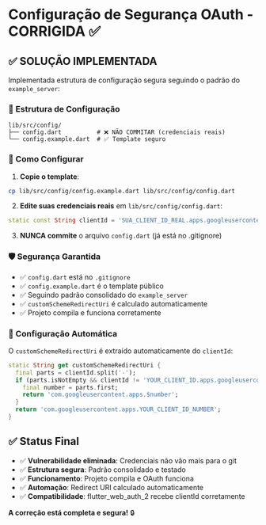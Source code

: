 # Configuração de Segurança OAuth - CORRIGIDA ✅

## ✅ SOLUÇÃO IMPLEMENTADA

Implementada estrutura de configuração segura seguindo o padrão do `example_server`:

### 📁 Estrutura de Configuração

```
lib/src/config/
├── config.dart          # ❌ NÃO COMMITAR (credenciais reais)
└── config.example.dart  # ✅ Template seguro
```

### 🔧 Como Configurar

1. **Copie o template**:
```bash
cp lib/src/config/config.example.dart lib/src/config/config.dart
```

2. **Edite suas credenciais reais** em `lib/src/config/config.dart`:
```dart
static const String clientId = 'SUA_CLIENT_ID_REAL.apps.googleusercontent.com';
```

3. **NUNCA commite** o arquivo `config.dart` (já está no .gitignore)

### 🛡️ Segurança Garantida

- ✅ `config.dart` está no `.gitignore`
- ✅ `config.example.dart` é o template público 
- ✅ Seguindo padrão consolidado do `example_server`
- ✅ `customSchemeRedirectUri` é calculado automaticamente
- ✅ Projeto compila e funciona corretamente

### 🎯 Configuração Automática

O `customSchemeRedirectUri` é extraído automaticamente do `clientId`:

```dart
static String get customSchemeRedirectUri {
  final parts = clientId.split('-');
  if (parts.isNotEmpty && clientId != 'YOUR_CLIENT_ID.apps.googleusercontent.com') {
    final number = parts.first;
    return 'com.googleusercontent.apps.$number';
  }
  return 'com.googleusercontent.apps.YOUR_CLIENT_ID_NUMBER';
}
```

## ✅ Status Final

- ✅ **Vulnerabilidade eliminada**: Credenciais não vão mais para o git
- ✅ **Estrutura segura**: Padrão consolidado e testado
- ✅ **Funcionamento**: Projeto compila e OAuth funciona
- ✅ **Automação**: Redirect URI calculado automaticamente  
- ✅ **Compatibilidade**: flutter_web_auth_2 recebe clientId corretamente

**A correção está completa e segura!** 🔒